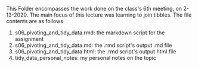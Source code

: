 This Folder encompasses the work done on the class's 6th meeting, on 2-13-2020. 
The main focus of this lecture was learning to join tibbles. The file contents are as follows
1) s06_pivoting_and_tidy_data.rmd: the markdown script for the assignment
2) s06_pivoting_and_tidy_data.md: the .rmd script's output .md file
3) s06_pivoting_and_tidy_data.html: the .rmd script's output html file
4) tidy_data_personal_notes: my personal notes on the topic
